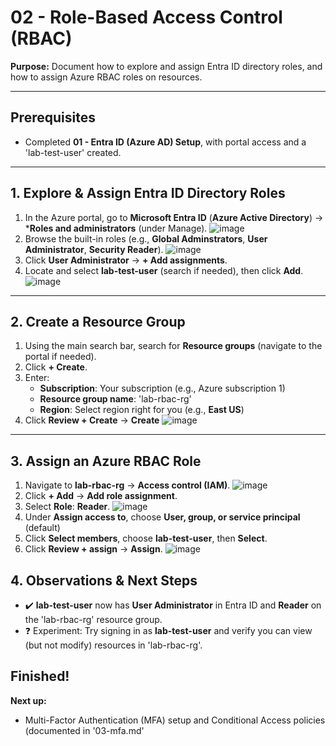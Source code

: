 # 02 - Role-Based Access Control (RBAC)

**Purpose:**
Document how to explore and assign Entra ID directory roles, and how to assign Azure RBAC roles on resources.

---

## Prerequisites
- Completed **01 - Entra ID (Azure AD) Setup**, with portal access and a 'lab-test-user' created.

---

## 1. Explore & Assign Entra ID Directory Roles
1. In the Azure portal, go to **Microsoft Entra ID** (**Azure Active Directory**) -> ***Roles and administrators** (under Manage).
![image](https://github.com/user-attachments/assets/fd17a6a6-315e-4726-9541-146d1fe7e754)
2. Browse the built-in roles (e.g., **Global Adminstrators**, **User Administrator**, **Security Reader**).
![image](https://github.com/user-attachments/assets/74ea4470-516d-4152-af65-b0ac6ff1c408)
3. Click **User Administrator** -> **+ Add assignments**.
4. Locate and select **lab-test-user** (search if needed), then click **Add**.
![image](https://github.com/user-attachments/assets/3ef0e09c-6b54-4966-a057-a447ea52388c)

---

## 2. Create a Resource Group
1. Using the main search bar, search for **Resource groups** (navigate to the portal if needed).
2. Click **+ Create**.
3. Enter:
   - **Subscription**: Your subscription (e.g., Azure subscription 1)
   - **Resource group name**: 'lab-rbac-rg'
   - **Region**: Select region right for you (e.g., **East US**)
4. Click **Review + Create** -> **Create**
![image](https://github.com/user-attachments/assets/eaa83413-1c67-4221-b58a-a8ecd12a223b)

---

## 3. Assign an Azure RBAC Role
1. Navigate to **lab-rbac-rg** -> **Access control (IAM)**.
![image](https://github.com/user-attachments/assets/68afa9e5-97eb-4701-9d51-64316c44c06a)
2. Click **+ Add** -> **Add role assignment**.
3. Select **Role**: **Reader**.
![image](https://github.com/user-attachments/assets/6f9c81e2-a684-4285-ba39-55b946a20712)
4. Under **Assign access to**, choose **User, group, or service principal** (default)
5. Click **Select members**, choose **lab-test-user**, then **Select**.
6. Click **Review + assign** -> **Assign**.
![image](https://github.com/user-attachments/assets/f9a1eb50-0561-4ac5-b78d-7d6f0eddec1e)

## 4. Observations & Next Steps
- ✔️ **lab-test-user** now has **User Administrator** in Entra ID and **Reader** on the 'lab-rbac-rg' resource group.
- ❓ Experiment: Try signing in as **lab-test-user** and verify you can view (but not modify) resources in 'lab-rbac-rg'.

## Finished!
**Next up:**
- Multi-Factor Authentication (MFA) setup and Conditional Access policies (documented in '03-mfa.md'
